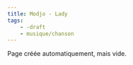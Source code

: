 ```yaml
---
title: Modjo - Lady
tags:
    - -draft
    - musique/chanson
---
```


Page créée automatiquement, mais vide.
